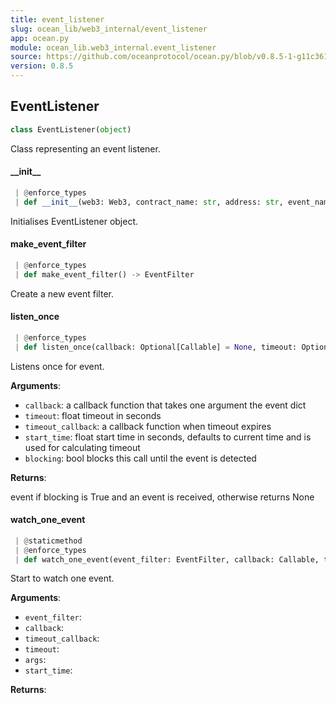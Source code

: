 ```yaml
---
title: event_listener
slug: ocean_lib/web3_internal/event_listener
app: ocean.py
module: ocean_lib.web3_internal.event_listener
source: https://github.com/oceanprotocol/ocean.py/blob/v0.8.5-1-g11c361d/ocean_lib/web3_internal/event_listener.py
version: 0.8.5
---
```

## EventListener

```python
class EventListener(object)
```

Class representing an event listener.

#### \_\_init\_\_

```python
 | @enforce_types
 | def __init__(web3: Web3, contract_name: str, address: str, event_name: str, args: Optional[list] = None, from_block: Optional[Union[int, str]] = None, to_block: Optional[Union[int, str]] = None, filters: Optional[dict] = None) -> None
```

Initialises EventListener object.

#### make\_event\_filter

```python
 | @enforce_types
 | def make_event_filter() -> EventFilter
```

Create a new event filter.

#### listen\_once

```python
 | @enforce_types
 | def listen_once(callback: Optional[Callable] = None, timeout: Optional[int] = None, timeout_callback: Optional[Callable] = None, start_time: Optional[float] = None, blocking: Optional[bool] = False) -> None
```

Listens once for event.

**Arguments**:

- `callback`: a callback function that takes one argument the event dict
- `timeout`: float timeout in seconds
- `timeout_callback`: a callback function when timeout expires
- `start_time`: float start time in seconds, defaults to current time and is used
for calculating timeout
- `blocking`: bool blocks this call until the event is detected

**Returns**:

event if blocking is True and an event is received, otherwise returns None

#### watch\_one\_event

```python
 | @staticmethod
 | @enforce_types
 | def watch_one_event(event_filter: EventFilter, callback: Callable, timeout_callback: Optional[Callable], timeout: int, args: list, start_time: Optional[int] = None) -> None
```

Start to watch one event.

**Arguments**:

- `event_filter`: 
- `callback`: 
- `timeout_callback`: 
- `timeout`: 
- `args`: 
- `start_time`: 

**Returns**:



